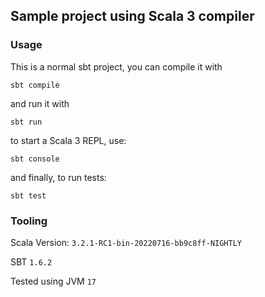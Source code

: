 ## Sample project using Scala 3 compiler

### Usage

This is a normal sbt project, you can compile it with
```
sbt compile
```
and run it with
```
sbt run
```
to start a Scala 3 REPL, use:
```
sbt console
``` 
and finally, to run tests:
```
sbt test
```
### Tooling
Scala Version: `3.2.1-RC1-bin-20220716-bb9c8ff-NIGHTLY`

SBT `1.6.2`

Tested using JVM `17`
